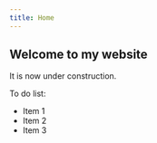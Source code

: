 ```yaml
---
title: Home
---
```


## Welcome to my website

It is now under construction.

To do list:

* Item 1
* Item 2
* Item 3